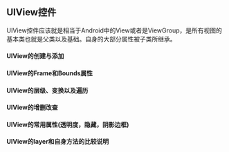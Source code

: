 ## UIView控件

UIView控件应该就是相当于Android中的View或者是ViewGroup，是所有视图的基本类也就是父类以及基础。自身的大部分属性被子类所继承。

#### UIView的创建与添加

#### UIView的Frame和Bounds属性

#### UIView的层级、变换以及遍历

#### UIView的增删改查

#### UIView的常用属性\(透明度，隐藏，阴影边框\)

#### UIView的layer和自身方法的比较说明



